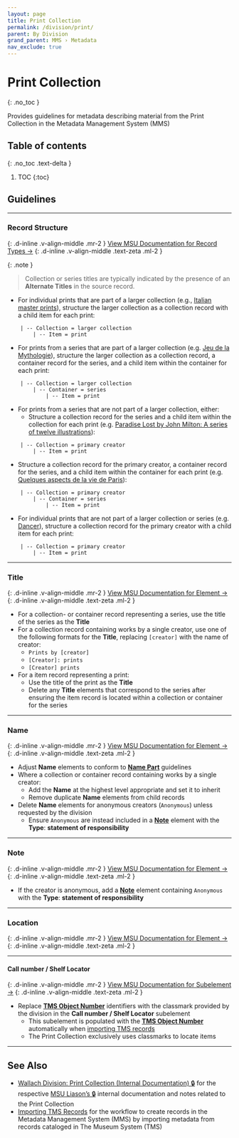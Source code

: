 ```yaml
---
layout: page
title: Print Collection
permalink: /division/print/
parent: By Division
grand_parent: MMS › Metadata
nav_exclude: true
---
```


# Print Collection
{: .no_toc }

Provides guidelines for metadata describing material from the Print Collection in the Metadata Management System (MMS)

## Table of contents
{: .no_toc .text-delta }

1. TOC
{:toc}

## Guidelines

---

### Record Structure
{: .d-inline .v-align-middle .mr-2 }
[View MSU Documentation for Record Types →](/metadata-documentation/metadata/record-type/)
{: .d-inline .v-align-middle .text-zeta .ml-2 }

{: .note }
> Collection or series titles are typically indicated by the presence of an **Alternate Titles** in the source record.

- For individual prints that are part of a larger collection (e.g., [Italian master prints](https://metadata.nypl.org/collection/41919)), structure the larger collection as a collection record with a child item for each print:
```
    | -- Collection = larger collection
        | -- Item = print
```
- For prints from a series that are part of a larger collection (e.g. [Jeu de la Mythologie](https://metadata.nypl.org/containers/347813)), structure the larger collection as a collection record, a container record for the series, and a child item within the container for each print:
```
    | -- Collection = larger collection
        | -- Container = series
            | -- Item = print
```
- For prints from a series that are not part of a larger collection, either:
  - Structure a collection record for the series and a child item within the collection for each print (e.g. [Paradise Lost by John Milton: A series of twelve illustrations](https://metadata.nypl.org/collection/29762)):
```
    | -- Collection = primary creator
        | -- Item = print
```
  - Structure a collection record for the primary creator, a container record for the series, and a child item within the container for each print (e.g. [Quelques aspects de la vie de Paris](https://metadata.nypl.org/containers/301831)):
```
    | -- Collection = primary creator
        | -- Container = series
            | -- Item = print
```
- For individual prints that are not part of a larger collection or series (e.g. [Dancer](https://metadata.nypl.org/items/3371530)), structure a collection record for the primary creator with a child item for each print:
```
    | -- Collection = primary creator
        | -- Item = print
```

---

### Title
{: .d-inline .v-align-middle .mr-2 }
[View MSU Documentation for Element →](/metadata-documentation/metadata/element/title/)
{: .d-inline .v-align-middle .text-zeta .ml-2 }

- For a collection- or container record representing a series, use the title of the series as the **Title**
- For a collection record containing works by a single creator, use one of the following formats for the **Title**, replacing `[creator]` with the name of creator:
  - `Prints by [creator]`
  - `[Creator]: prints`
  - `[Creator] prints`
- For a item record representing a print:
  - Use the title of the print as the **Title**
  - Delete any **Title** elements that correspond to the series after ensuring the item record is located within a collection or container for the series

---

### Name
{: .d-inline .v-align-middle .mr-2 }
[View MSU Documentation for Element →](/metadata-documentation/metadata/element/name/)
{: .d-inline .v-align-middle .text-zeta .ml-2 }

- Adjust **Name** elements to conform to [**Name Part**](/metadata-documentation/metadata/element/name/#name-part) guidelines
- Where a collection or container record containing works by a single creator:
  - Add the **Name** at the highest level appropriate and set it to inherit
  - Remove duplicate **Name** elements from child records
- Delete **Name** elements for anonymous creators (`Anonymous`) unless requested by the division
  - Ensure `Anonymous` are instead included in a [**Note**](https://docs.google.com/document/d/1729J2drDizJ3juW-RH3KIewgNvKLBo85o6nn82pjPMA/edit#note) element with the **Type**: **statement of responsibility**

---

### Note
{: .d-inline .v-align-middle .mr-2 }
[View MSU Documentation for Element →](/metadata-documentation/metadata/element/note/)
{: .d-inline .v-align-middle .text-zeta .ml-2 }

- If the creator is anonymous, add a [**Note**](https://docs.google.com/document/d/1729J2drDizJ3juW-RH3KIewgNvKLBo85o6nn82pjPMA/edit#note) element containing `Anonymous` with the **Type**: **statement of responsibility**

---

### Location
{: .d-inline .v-align-middle .mr-2 }
[View MSU Documentation for Element →](/metadata-documentation/metadata/element/location/)
{: .d-inline .v-align-middle .text-zeta .ml-2 }

---

#### Call number / Shelf Locator
{: .d-inline .v-align-middle .mr-2 }
[View MSU Documentation for Subelement →](/metadata-documentation/metadata/element/location/#call-number--shelf-locator)
{: .d-inline .v-align-middle .text-zeta .ml-2 }

- Replace [**TMS Object Number**](/metadata-documentation/metadata/element/identifier/tms-object-number/) identifiers with the classmark provided by the division in the **Call number / Shelf Locator** subelement
  - This subelement is populated with the [**TMS Object Number**](/metadata-documentation/metadata/element/identifier/tms-object-number/) automatically when [importing TMS records](/metadata-documentation/workflows/importing/tms/)
  - The Print Collection exclusively uses classmarks to locate items

---

## See Also
- [Wallach Division: Print Collection (Internal Documentation) 🔒](https://docs.google.com/document/d/1HSGFwkRD52qnWlLcmcS-eFvOyb1Jay-kcyZ0PawIAD4/edit) for the respective [MSU Liason’s 🔒](https://docs.google.com/spreadsheets/d/1P-YDJigon640fTCLP4Ig4-zmzqrX88v5M24ShuxFNVY/edit?gid=0) internal documentation and notes related to the Print Collection
- [Importing TMS Records](/metadata-documentation/workflows/importing/tms/) for the workflow to create records in the Metadata Management System (MMS) by importing metadata from records cataloged in The Museum System (TMS)